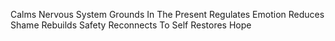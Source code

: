 Calms Nervous System
Grounds In The Present
Regulates Emotion
Reduces Shame
Rebuilds Safety
Reconnects To Self
Restores Hope